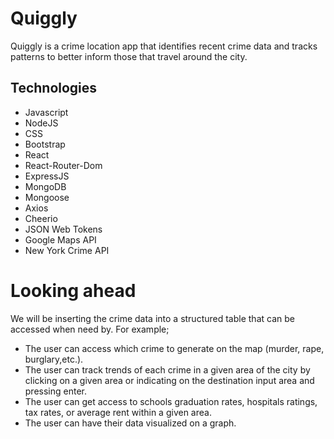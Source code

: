 # Quiggly

Quiggly is a crime location app that identifies recent crime data and tracks patterns to better inform those that travel around the city.

## Technologies 
* Javascript
* NodeJS
* CSS
* Bootstrap
* React
* React-Router-Dom
* ExpressJS
* MongoDB
* Mongoose
* Axios
* Cheerio
* JSON Web Tokens
* Google Maps API
* New York Crime API

# Looking ahead
We will be inserting the crime data into a structured table that can be accessed when need by.
For example;
* The user can access which crime to generate on the map (murder, rape, burglary,etc.).
* The user can track trends of each crime in a given area of the city by clicking on a given area or indicating on the destination input area and pressing enter.
* The user can get access to schools graduation rates, hospitals ratings, tax rates, or average rent within a given area.
* The user can have their data visualized on a graph.
